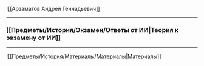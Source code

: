 ![[Арзаматов Андрей Геннадьевич]]

---

### [[Предметы/История/Экзамен/Ответы от ИИ|Теория к экзамену от ИИ]]

---

![[Предметы/История/Материалы/Материалы|Материалы]]